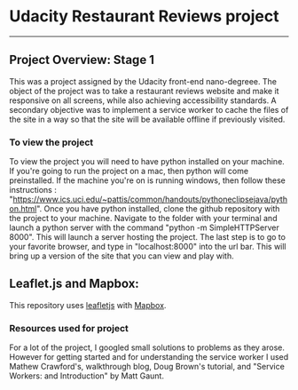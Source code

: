 # Udacity Restaurant Reviews project
---

## Project Overview: Stage 1

This was a project assigned by the Udacity front-end nano-degreee. The object of the project was to take a
restaurant reviews website and make it responsive on all screens, while also achieving accessibility standards.
A secondary objective was to implement a service worker to cache the files of the site in a way so that the site will be available offline if previously visited.

### To view the project

To view the project you will need to have python installed on your machine. If you're going to run
the project on a mac, then python will come preinstalled. If the machine you're on is running windows,
then follow these instructions : "https://www.ics.uci.edu/~pattis/common/handouts/pythoneclipsejava/python.html".
Once you have python installed, clone the github repository with the project to your machine.
Navigate to the folder with your terminal and launch a python server with the command "python -m SimpleHTTPServer 8000". This will launch a server hosting the project. The last step is to go to your favorite browser, and type in "localhost:8000" into the url bar. This will bring up a version of the site that you can view and play with.

## Leaflet.js and Mapbox:

This repository uses [leafletjs](https://leafletjs.com/) with [Mapbox](https://www.mapbox.com/).

### Resources used for project

For a lot of the project, I googled small solutions to problems as they arose. However for getting started and for understanding the service worker I used Mathew Crawford's, walkthrough blog, Doug Brown's tutorial, and "Service Workers: and Introduction" by Matt Gaunt.
